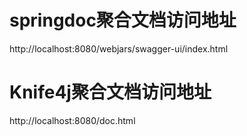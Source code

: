 # springdoc聚合文档访问地址

http://localhost:8080/webjars/swagger-ui/index.html

# Knife4j聚合文档访问地址

http://localhost:8080/doc.html